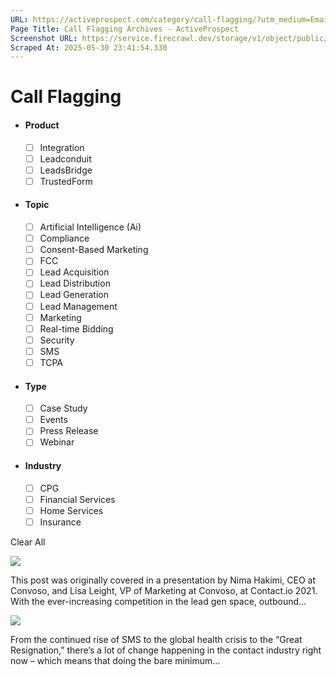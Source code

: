 ```yaml
---
URL: https://activeprospect.com/category/call-flagging/?utm_medium=Email&utm_source=Website&utm_campaign=AP-Email-InsideCBM-Nov
Page Title: Call Flagging Archives - ActiveProspect
Screenshot URL: https://service.firecrawl.dev/storage/v1/object/public/media/screenshot-9afcc3d5-d36e-40ea-b270-4af375fdfc00.png
Scraped At: 2025-05-30 23:41:54.330
---
```

# Call Flagging



- #### Product


  - [ ] Integration
  - [ ] Leadconduit
  - [ ] LeadsBridge
  - [ ] TrustedForm
- #### Topic


  - [ ] Artificial Intelligence (Ai)
  - [ ] Compliance
  - [ ] Consent-Based Marketing
  - [ ] FCC
  - [ ] Lead Acquisition
  - [ ] Lead Distribution
  - [ ] Lead Generation
  - [ ] Lead Management
  - [ ] Marketing
  - [ ] Real-time Bidding
  - [ ] Security
  - [ ] SMS
  - [ ] TCPA
- #### Type


  - [ ] Case Study
  - [ ] Events
  - [ ] Press Release
  - [ ] Webinar
- #### Industry


  - [ ] CPG
  - [ ] Financial Services
  - [ ] Home Services
  - [ ] Insurance

Clear All

![](https://activeprospect.com/wp-content/uploads/2021/10/outbounddialing_feat-400x300.png)



This post was originally covered in a presentation by Nima Hakimi, CEO at Convoso, and Lisa Leight, VP of Marketing at Convoso, at Contact.io 2021. With the ever-increasing competition in the lead gen space, outbound…


![](https://activeprospect.com/wp-content/uploads/2021/09/2021contact_feat-400x300.png)



From the continued rise of SMS to the global health crisis to the “Great Resignation,” there’s a lot of change happening in the contact industry right now – which means that doing the bare minimum…


